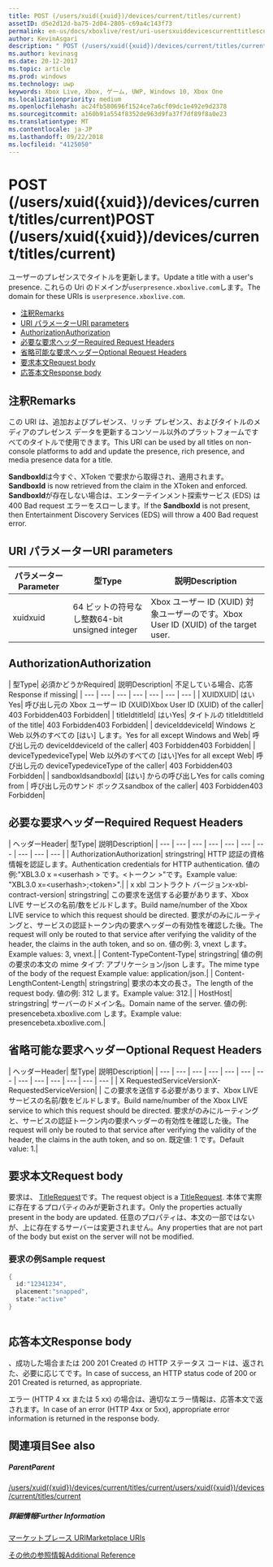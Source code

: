 ```yaml
---
title: POST (/users/xuid({xuid})/devices/current/titles/current)
assetID: d5e2d12d-ba75-2d04-2805-c69a4c143f73
permalink: en-us/docs/xboxlive/rest/uri-usersxuiddevicescurrenttitlescurrentpost.html
author: KevinAsgari
description: " POST (/users/xuid({xuid})/devices/current/titles/current)"
ms.author: kevinasg
ms.date: 20-12-2017
ms.topic: article
ms.prod: windows
ms.technology: uwp
keywords: Xbox Live, Xbox, ゲーム, UWP, Windows 10, Xbox One
ms.localizationpriority: medium
ms.openlocfilehash: ac24fb580696f1524ce7a6cf09dc1e492e9d2378
ms.sourcegitcommit: a160b91a554f8352de963d9fa37f7df89f8a0e23
ms.translationtype: MT
ms.contentlocale: ja-JP
ms.lasthandoff: 09/22/2018
ms.locfileid: "4125050"
---
```

# <a name="post-usersxuidxuiddevicescurrenttitlescurrent"></a><span data-ttu-id="fbe61-104">POST (/users/xuid({xuid})/devices/current/titles/current)</span><span class="sxs-lookup"><span data-stu-id="fbe61-104">POST (/users/xuid({xuid})/devices/current/titles/current)</span></span>
<span data-ttu-id="fbe61-105">ユーザーのプレゼンスでタイトルを更新します。</span><span class="sxs-lookup"><span data-stu-id="fbe61-105">Update a title with a user's presence.</span></span> <span data-ttu-id="fbe61-106">これらの Uri のドメインが`userpresence.xboxlive.com`します。</span><span class="sxs-lookup"><span data-stu-id="fbe61-106">The domain for these URIs is `userpresence.xboxlive.com`.</span></span>
 
  * [<span data-ttu-id="fbe61-107">注釈</span><span class="sxs-lookup"><span data-stu-id="fbe61-107">Remarks</span></span>](#ID4EV)
  * [<span data-ttu-id="fbe61-108">URI パラメーター</span><span class="sxs-lookup"><span data-stu-id="fbe61-108">URI parameters</span></span>](#ID4EEB)
  * [<span data-ttu-id="fbe61-109">Authorization</span><span class="sxs-lookup"><span data-stu-id="fbe61-109">Authorization</span></span>](#ID4EPB)
  * [<span data-ttu-id="fbe61-110">必要な要求ヘッダー</span><span class="sxs-lookup"><span data-stu-id="fbe61-110">Required Request Headers</span></span>](#ID4ENE)
  * [<span data-ttu-id="fbe61-111">省略可能な要求ヘッダー</span><span class="sxs-lookup"><span data-stu-id="fbe61-111">Optional Request Headers</span></span>](#ID4ERG)
  * [<span data-ttu-id="fbe61-112">要求本文</span><span class="sxs-lookup"><span data-stu-id="fbe61-112">Request body</span></span>](#ID4ERH)
  * [<span data-ttu-id="fbe61-113">応答本文</span><span class="sxs-lookup"><span data-stu-id="fbe61-113">Response body</span></span>](#ID4EKAAC)
 
<a id="ID4EV"></a>

 
## <a name="remarks"></a><span data-ttu-id="fbe61-114">注釈</span><span class="sxs-lookup"><span data-stu-id="fbe61-114">Remarks</span></span>
 
<span data-ttu-id="fbe61-115">この URI は、追加およびプレゼンス、リッチ プレゼンス、およびタイトルのメディアのプレゼンス データを更新するコンソール以外のプラットフォームですべてのタイトルで使用できます。</span><span class="sxs-lookup"><span data-stu-id="fbe61-115">This URI can be used by all titles on non-console platforms to add and update the presence, rich presence, and media presence data for a title.</span></span>
 
<span data-ttu-id="fbe61-116">**SandboxId**は今すぐ、XToken で要求から取得され、適用されます。</span><span class="sxs-lookup"><span data-stu-id="fbe61-116">**SandboxId** is now retrieved from the claim in the XToken and enforced.</span></span> <span data-ttu-id="fbe61-117">**SandboxId**が存在しない場合は、エンターテインメント探索サービス (EDS) は 400 Bad request エラーをスローします。</span><span class="sxs-lookup"><span data-stu-id="fbe61-117">If the **SandboxId** is not present, then Entertainment Discovery Services (EDS) will throw a 400 Bad request error.</span></span>
  
<a id="ID4EEB"></a>

 
## <a name="uri-parameters"></a><span data-ttu-id="fbe61-118">URI パラメーター</span><span class="sxs-lookup"><span data-stu-id="fbe61-118">URI parameters</span></span>
 
| <span data-ttu-id="fbe61-119">パラメーター</span><span class="sxs-lookup"><span data-stu-id="fbe61-119">Parameter</span></span>| <span data-ttu-id="fbe61-120">型</span><span class="sxs-lookup"><span data-stu-id="fbe61-120">Type</span></span>| <span data-ttu-id="fbe61-121">説明</span><span class="sxs-lookup"><span data-stu-id="fbe61-121">Description</span></span>| 
| --- | --- | --- | 
| <span data-ttu-id="fbe61-122">xuid</span><span class="sxs-lookup"><span data-stu-id="fbe61-122">xuid</span></span>| <span data-ttu-id="fbe61-123">64 ビットの符号なし整数</span><span class="sxs-lookup"><span data-stu-id="fbe61-123">64-bit unsigned integer</span></span>| <span data-ttu-id="fbe61-124">Xbox ユーザー ID (XUID) 対象ユーザーのです。</span><span class="sxs-lookup"><span data-stu-id="fbe61-124">Xbox User ID (XUID) of the target user.</span></span>| 
  
<a id="ID4EPB"></a>

 
## <a name="authorization"></a><span data-ttu-id="fbe61-125">Authorization</span><span class="sxs-lookup"><span data-stu-id="fbe61-125">Authorization</span></span>
 
| <span data-ttu-id="fbe61-126">型</span><span class="sxs-lookup"><span data-stu-id="fbe61-126">Type</span></span>| <span data-ttu-id="fbe61-127">必須かどうか</span><span class="sxs-lookup"><span data-stu-id="fbe61-127">Required</span></span>| <span data-ttu-id="fbe61-128">説明</span><span class="sxs-lookup"><span data-stu-id="fbe61-128">Description</span></span>| <span data-ttu-id="fbe61-129">不足している場合、応答</span><span class="sxs-lookup"><span data-stu-id="fbe61-129">Response if missing</span></span>| 
| --- | --- | --- | --- | --- | --- | --- | 
| <span data-ttu-id="fbe61-130">XUID</span><span class="sxs-lookup"><span data-stu-id="fbe61-130">XUID</span></span>| <span data-ttu-id="fbe61-131">はい</span><span class="sxs-lookup"><span data-stu-id="fbe61-131">Yes</span></span>| <span data-ttu-id="fbe61-132">呼び出し元の Xbox ユーザー ID (XUID)</span><span class="sxs-lookup"><span data-stu-id="fbe61-132">Xbox User ID (XUID) of the caller</span></span>| <span data-ttu-id="fbe61-133">403 Forbidden</span><span class="sxs-lookup"><span data-stu-id="fbe61-133">403 Forbidden</span></span>| 
| <span data-ttu-id="fbe61-134">titleId</span><span class="sxs-lookup"><span data-stu-id="fbe61-134">titleId</span></span>| <span data-ttu-id="fbe61-135">はい</span><span class="sxs-lookup"><span data-stu-id="fbe61-135">Yes</span></span>| <span data-ttu-id="fbe61-136">タイトルの titleId</span><span class="sxs-lookup"><span data-stu-id="fbe61-136">titleId of the title</span></span>| <span data-ttu-id="fbe61-137">403 Forbidden</span><span class="sxs-lookup"><span data-stu-id="fbe61-137">403 Forbidden</span></span>| 
| <span data-ttu-id="fbe61-138">deviceId</span><span class="sxs-lookup"><span data-stu-id="fbe61-138">deviceId</span></span>| <span data-ttu-id="fbe61-139">Windows と Web 以外のすべての [はい] します。</span><span class="sxs-lookup"><span data-stu-id="fbe61-139">Yes for all except Windows and Web</span></span>| <span data-ttu-id="fbe61-140">呼び出し元の deviceId</span><span class="sxs-lookup"><span data-stu-id="fbe61-140">deviceId of the caller</span></span>| <span data-ttu-id="fbe61-141">403 Forbidden</span><span class="sxs-lookup"><span data-stu-id="fbe61-141">403 Forbidden</span></span>| 
| <span data-ttu-id="fbe61-142">deviceType</span><span class="sxs-lookup"><span data-stu-id="fbe61-142">deviceType</span></span>| <span data-ttu-id="fbe61-143">Web 以外のすべての [はい]</span><span class="sxs-lookup"><span data-stu-id="fbe61-143">Yes for all except Web</span></span>| <span data-ttu-id="fbe61-144">呼び出し元の deviceType</span><span class="sxs-lookup"><span data-stu-id="fbe61-144">deviceType of the caller</span></span>| <span data-ttu-id="fbe61-145">403 Forbidden</span><span class="sxs-lookup"><span data-stu-id="fbe61-145">403 Forbidden</span></span>| 
| <span data-ttu-id="fbe61-146">sandboxId</span><span class="sxs-lookup"><span data-stu-id="fbe61-146">sandboxId</span></span>| <span data-ttu-id="fbe61-147">[はい] からの呼び出し</span><span class="sxs-lookup"><span data-stu-id="fbe61-147">Yes for calls coming from</span></span> | <span data-ttu-id="fbe61-148">呼び出し元のサンド ボックス</span><span class="sxs-lookup"><span data-stu-id="fbe61-148">sandbox of the caller</span></span>| <span data-ttu-id="fbe61-149">403 Forbidden</span><span class="sxs-lookup"><span data-stu-id="fbe61-149">403 Forbidden</span></span>| 
  
<a id="ID4ENE"></a>

 
## <a name="required-request-headers"></a><span data-ttu-id="fbe61-150">必要な要求ヘッダー</span><span class="sxs-lookup"><span data-stu-id="fbe61-150">Required Request Headers</span></span>
 
| <span data-ttu-id="fbe61-151">ヘッダー</span><span class="sxs-lookup"><span data-stu-id="fbe61-151">Header</span></span>| <span data-ttu-id="fbe61-152">型</span><span class="sxs-lookup"><span data-stu-id="fbe61-152">Type</span></span>| <span data-ttu-id="fbe61-153">説明</span><span class="sxs-lookup"><span data-stu-id="fbe61-153">Description</span></span>| 
| --- | --- | --- | --- | --- | --- | --- | --- | --- | --- | 
| <span data-ttu-id="fbe61-154">Authorization</span><span class="sxs-lookup"><span data-stu-id="fbe61-154">Authorization</span></span>| <span data-ttu-id="fbe61-155">string</span><span class="sxs-lookup"><span data-stu-id="fbe61-155">string</span></span>| <span data-ttu-id="fbe61-156">HTTP 認証の資格情報を認証します。</span><span class="sxs-lookup"><span data-stu-id="fbe61-156">Authentication credentials for HTTP authentication.</span></span> <span data-ttu-id="fbe61-157">値の例:"XBL3.0 x =&lt;userhash > です。&lt;トークン >"です。</span><span class="sxs-lookup"><span data-stu-id="fbe61-157">Example value: "XBL3.0 x=&lt;userhash>;&lt;token>".</span></span>| 
| <span data-ttu-id="fbe61-158">x xbl コントラクト バージョン</span><span class="sxs-lookup"><span data-stu-id="fbe61-158">x-xbl-contract-version</span></span>| <span data-ttu-id="fbe61-159">string</span><span class="sxs-lookup"><span data-stu-id="fbe61-159">string</span></span>| <span data-ttu-id="fbe61-160">この要求を送信する必要があります、Xbox LIVE サービスの名前/数をビルドします。</span><span class="sxs-lookup"><span data-stu-id="fbe61-160">Build name/number of the Xbox LIVE service to which this request should be directed.</span></span> <span data-ttu-id="fbe61-161">要求がのみにルーティングと、サービスの認証トークン内の要求ヘッダーの有効性を確認した後。</span><span class="sxs-lookup"><span data-stu-id="fbe61-161">The request will only be routed to that service after verifying the validity of the header, the claims in the auth token, and so on.</span></span> <span data-ttu-id="fbe61-162">値の例: 3, vnext します。</span><span class="sxs-lookup"><span data-stu-id="fbe61-162">Example values: 3, vnext.</span></span>| 
| <span data-ttu-id="fbe61-163">Content-Type</span><span class="sxs-lookup"><span data-stu-id="fbe61-163">Content-Type</span></span>| <span data-ttu-id="fbe61-164">string</span><span class="sxs-lookup"><span data-stu-id="fbe61-164">string</span></span>| <span data-ttu-id="fbe61-165">値の例の要求の本文の mime タイプ: アプリケーション/json します。</span><span class="sxs-lookup"><span data-stu-id="fbe61-165">The mime type of the body of the request Example value: application/json.</span></span>| 
| <span data-ttu-id="fbe61-166">Content-Length</span><span class="sxs-lookup"><span data-stu-id="fbe61-166">Content-Length</span></span>| <span data-ttu-id="fbe61-167">string</span><span class="sxs-lookup"><span data-stu-id="fbe61-167">string</span></span>| <span data-ttu-id="fbe61-168">要求の本文の長さ。</span><span class="sxs-lookup"><span data-stu-id="fbe61-168">The length of the request body.</span></span> <span data-ttu-id="fbe61-169">値の例: 312 します。</span><span class="sxs-lookup"><span data-stu-id="fbe61-169">Example value: 312.</span></span>| 
| <span data-ttu-id="fbe61-170">Host</span><span class="sxs-lookup"><span data-stu-id="fbe61-170">Host</span></span>| <span data-ttu-id="fbe61-171">string</span><span class="sxs-lookup"><span data-stu-id="fbe61-171">string</span></span>| <span data-ttu-id="fbe61-172">サーバーのドメイン名。</span><span class="sxs-lookup"><span data-stu-id="fbe61-172">Domain name of the server.</span></span> <span data-ttu-id="fbe61-173">値の例: presencebeta.xboxlive.com します。</span><span class="sxs-lookup"><span data-stu-id="fbe61-173">Example value: presencebeta.xboxlive.com.</span></span>| 
  
<a id="ID4ERG"></a>

 
## <a name="optional-request-headers"></a><span data-ttu-id="fbe61-174">省略可能な要求ヘッダー</span><span class="sxs-lookup"><span data-stu-id="fbe61-174">Optional Request Headers</span></span>
 
| <span data-ttu-id="fbe61-175">ヘッダー</span><span class="sxs-lookup"><span data-stu-id="fbe61-175">Header</span></span>| <span data-ttu-id="fbe61-176">型</span><span class="sxs-lookup"><span data-stu-id="fbe61-176">Type</span></span>| <span data-ttu-id="fbe61-177">説明</span><span class="sxs-lookup"><span data-stu-id="fbe61-177">Description</span></span>| 
| --- | --- | --- | --- | --- | --- | --- | --- | --- | --- | --- | --- | --- | 
| <span data-ttu-id="fbe61-178">X RequestedServiceVersion</span><span class="sxs-lookup"><span data-stu-id="fbe61-178">X-RequestedServiceVersion</span></span>|  | <span data-ttu-id="fbe61-179">この要求を送信する必要があります、Xbox LIVE サービスの名前/数をビルドします。</span><span class="sxs-lookup"><span data-stu-id="fbe61-179">Build name/number of the Xbox LIVE service to which this request should be directed.</span></span> <span data-ttu-id="fbe61-180">要求がのみにルーティングと、サービスの認証トークン内の要求ヘッダーの有効性を確認した後。</span><span class="sxs-lookup"><span data-stu-id="fbe61-180">The request will only be routed to that service after verifying the validity of the header, the claims in the auth token, and so on.</span></span> <span data-ttu-id="fbe61-181">既定値: 1 です。</span><span class="sxs-lookup"><span data-stu-id="fbe61-181">Default value: 1.</span></span>| 
  
<a id="ID4ERH"></a>

 
## <a name="request-body"></a><span data-ttu-id="fbe61-182">要求本文</span><span class="sxs-lookup"><span data-stu-id="fbe61-182">Request body</span></span>
 
<span data-ttu-id="fbe61-183">要求は、 [TitleRequest](../../json/json-titlerequest.md)です。</span><span class="sxs-lookup"><span data-stu-id="fbe61-183">The request object is a [TitleRequest](../../json/json-titlerequest.md).</span></span> <span data-ttu-id="fbe61-184">本体で実際に存在するプロパティのみが更新されます。</span><span class="sxs-lookup"><span data-stu-id="fbe61-184">Only the properties actually present in the body are updated.</span></span> <span data-ttu-id="fbe61-185">任意のプロパティは、本文の一部ではないが、上に存在するサーバーは変更されません。</span><span class="sxs-lookup"><span data-stu-id="fbe61-185">Any properties that are not part of the body but exist on the server will not be modified.</span></span>
 
<a id="ID4EAAAC"></a>

 
### <a name="sample-request"></a><span data-ttu-id="fbe61-186">要求の例</span><span class="sxs-lookup"><span data-stu-id="fbe61-186">Sample request</span></span>
 

```cpp
{
  id:"12341234",
  placement:"snapped",
  state:"active"
}
      
```

   
<a id="ID4EKAAC"></a>

 
## <a name="response-body"></a><span data-ttu-id="fbe61-187">応答本文</span><span class="sxs-lookup"><span data-stu-id="fbe61-187">Response body</span></span>
 
<span data-ttu-id="fbe61-188">、成功した場合または 200 201 Created の HTTP ステータス コードは、返された、必要に応じてです。</span><span class="sxs-lookup"><span data-stu-id="fbe61-188">In case of success, an HTTP status code of 200 or 201 Created is returned, as appropriate.</span></span>
 
<span data-ttu-id="fbe61-189">エラー (HTTP 4 xx または 5 xx) の場合は、適切なエラー情報は、応答本文で返されます。</span><span class="sxs-lookup"><span data-stu-id="fbe61-189">In case of an error (HTTP 4xx or 5xx), appropriate error information is returned in the response body.</span></span>
  
<a id="ID4EVAAC"></a>

 
## <a name="see-also"></a><span data-ttu-id="fbe61-190">関連項目</span><span class="sxs-lookup"><span data-stu-id="fbe61-190">See also</span></span>
 
<a id="ID4EXAAC"></a>

 
##### <a name="parent"></a><span data-ttu-id="fbe61-191">Parent</span><span class="sxs-lookup"><span data-stu-id="fbe61-191">Parent</span></span> 

[<span data-ttu-id="fbe61-192">/users/xuid({xuid})/devices/current/titles/current</span><span class="sxs-lookup"><span data-stu-id="fbe61-192">/users/xuid({xuid})/devices/current/titles/current</span></span>](uri-usersxuiddevicescurrenttitlescurrent.md)

  
<a id="ID4EBBAC"></a>

 
##### <a name="further-information"></a><span data-ttu-id="fbe61-193">詳細情報</span><span class="sxs-lookup"><span data-stu-id="fbe61-193">Further Information</span></span> 

[<span data-ttu-id="fbe61-194">マーケットプレース URI</span><span class="sxs-lookup"><span data-stu-id="fbe61-194">Marketplace URIs</span></span>](../marketplace/atoc-reference-marketplace.md)

 [<span data-ttu-id="fbe61-195">その他の参照情報</span><span class="sxs-lookup"><span data-stu-id="fbe61-195">Additional Reference</span></span>](../../additional/atoc-xboxlivews-reference-additional.md)

   